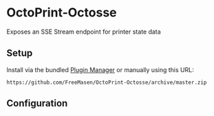 # OctoPrint-Octosse

Exposes an SSE Stream endpoint for printer state data

## Setup

Install via the bundled [Plugin Manager](https://docs.octoprint.org/en/master/bundledplugins/pluginmanager.html)
or manually using this URL:

    https://github.com/FreeMasen/OctoPrint-Octosse/archive/master.zip


## Configuration
